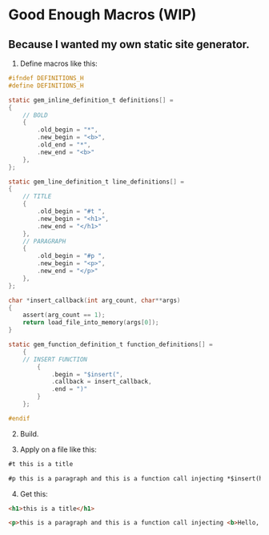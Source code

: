 # Good Enough Macros (WIP)
## Because I wanted my own static site generator. 

1. Define macros like this:

```c
#ifndef DEFINITIONS_H
#define DEFINITIONS_H

static gem_inline_definition_t definitions[] = 
{
    // BOLD
    {
        .old_begin = "*",
        .new_begin = "<b>",
        .old_end = "*",
        .new_end = "<b>"
    },
};

static gem_line_definition_t line_definitions[] = 
{
    // TITLE
    {
        .old_begin = "#t ",
        .new_begin = "<h1>",
        .new_end = "</h1>"
    },
    // PARAGRAPH
    {
        .old_begin = "#p ",
        .new_begin = "<p>",
        .new_end = "</p>"
    },
};

char *insert_callback(int arg_count, char**args)
{
    assert(arg_count == 1);
    return load_file_into_memory(args[0]);
}

static gem_function_definition_t function_definitions[] = 
    {
    // INSERT FUNCTION
        {
            .begin = "$insert(",
            .callback = insert_callback,
            .end = ")"
        }
    };

#endif
```

2. Build.

3. Apply on a file like this:

```md
#t this is a title

#p this is a paragraph and this is a function call injecting *$insert(hello_world.gem)*.
```

4. Get this:

```html
<h1>this is a title</h1>

<p>this is a paragraph and this is a function call injecting <b>Hello, World!</b>.</p>
```
